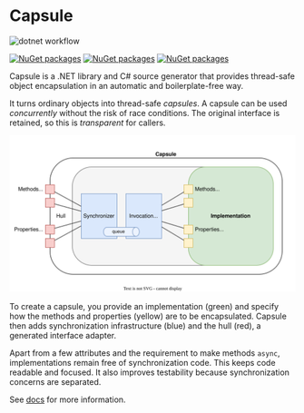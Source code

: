 
# Capsule

![dotnet workflow](https://github.com/thedmi/capsule/actions/workflows/dotnet.yml/badge.svg)

[![NuGet packages](https://img.shields.io/nuget/v/Capsule.Core.svg?label=nuget%20Capsule.Core)](https://www.nuget.org/packages/Capsule.Core/)
[![NuGet packages](https://img.shields.io/nuget/v/Capsule.Generator.svg?label=nuget%20Capsule.Generator)](https://www.nuget.org/packages/Capsule.Generator/)
[![NuGet packages](https://img.shields.io/nuget/v/Capsule.Testing.svg?label=nuget%20Capsule.Testing)](https://www.nuget.org/packages/Capsule.Testing/)

Capsule is a .NET library and C# source generator that provides thread-safe object encapsulation in an automatic and boilerplate-free way.

It turns ordinary objects into thread-safe *capsules*. A capsule can be used *concurrently* without the risk of race conditions. The original interface is retained, so this is *transparent* for callers.

![Encapsulating an object](docs/docs/capsule.drawio.svg)

To create a capsule, you provide an implementation (green) and specify how the methods and properties (yellow) are to be encapsulated. Capsule then adds synchronization infrastructure (blue) and the hull (red), a generated interface adapter.

Apart from a few attributes and the requirement to make methods `async`, implementations remain free of synchronization code. This keeps code readable and focused. It also improves testability because synchronization concerns are separated.

See [docs](https://thedmi.github.io/capsule) for more information.
